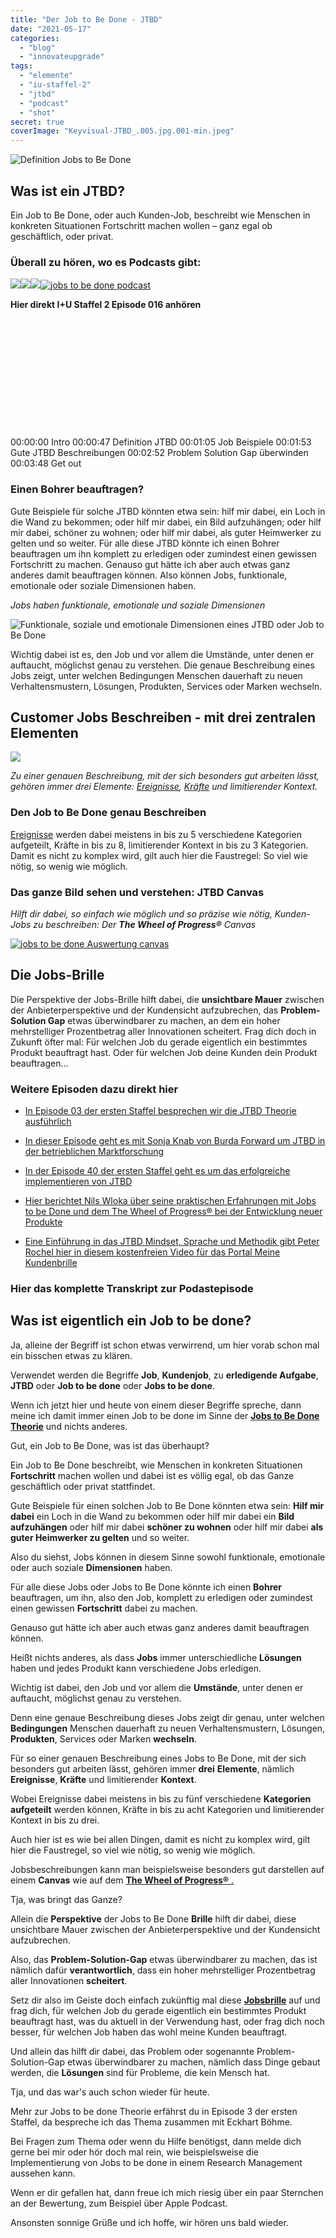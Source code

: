 ```yaml
---
title: "Der Job to Be Done - JTBD"
date: "2021-05-17"
categories:
  - "blog"
  - "innovateupgrade"
tags:
  - "elemente"
  - "iu-staffel-2"
  - "jtbd"
  - "podcast"
  - "shot"
secret: true
coverImage: "Keyvisual-JTBD_.005.jpg.001-min.jpeg"
---
```


![Definition Jobs to Be Done](images/Keyvisual-JTBD_.005.jpg.001-min-1024x576.jpeg)

## Was ist ein JTBD?

Ein Job to Be Done, oder auch Kunden-Job, beschreibt wie Menschen in konkreten Situationen Fortschritt machen wollen – ganz egal ob geschäftlich, oder privat.

### Überall zu hören, wo es Podcasts gibt:

[![](images/listen-on-apple-podcast.png)](https://podcasts.apple.com/de/podcast/was-ist-ein-job-to-be-done-jtbd/id1354901024?i=1000522034342)[![](images/listen-on-spotify.png)](https://open.spotify.com/episode/6cUB6KqS1tmzFraMmmJ41J)[![](images/ListenOn_AmazonMusic_button_Black_RGB_5X_DE-300x73.png)](https://music.amazon.de/podcasts/36a59982-0937-4626-ac17-2e8980dd70b0/episodes/79493d0a-5335-467b-bc7b-a0d745c8d02c/innovate-upgrade-was-ist-ein-job-to-be-done)[![jobs to be done podcast](images/DE_Google_Podcasts_Badge_8x-300x76.png)](https://podcasts.google.com/feed/aHR0cHM6Ly96dW04cnkucG9kY2FzdGVyLmRlL29iZXJ3YXNzZXIucnNz/episode/cG9kLTgxNzVlNDIzMGQ2NDE4MThkMzllNmQwN2Vh?sa=X&ved=0CAgQuIEEahgKEwiA7r_Vj738AhUAAAAAHQAAAAAQwwE)

**Hier direkt I+U Staffel 2 Episode 016 anhören**

<iframe data-cookie-consent="marketing" data-cookieblock-src="https://embed.podcasts.apple.com/us/podcast/was-ist-ein-job-to-be-done/id1354901024?i=1000522034342&amp;itsct=podcast_box_player&amp;itscg=30200&amp;theme=auto" height="175px" frameborder="0" sandbox="allow-forms allow-popups allow-same-origin allow-scripts allow-top-navigation-by-user-activation" allow="autoplay *; encrypted-media *;" style="width: 100%; max-width: 660px; overflow: hidden; border-top-left-radius: 10px; border-top-right-radius: 10px; border-bottom-right-radius: 10px; border-bottom-left-radius: 10px; background-color: transparent;"></iframe>

00:00:00 Intro
00:00:47 Definition JTBD
00:01:05 Job Beispiele
00:01:53 Gute JTBD Beschreibungen
00:02:52 Problem Solution Gap überwinden
00:03:48 Get out

### Einen Bohrer beauftragen?

Gute Beispiele für solche JTBD könnten etwa sein: hilf mir dabei, ein Loch in die Wand zu bekommen; oder hilf mir dabei, ein Bild aufzuhängen; oder hilf mir dabei, schöner zu wohnen; oder hilf mir dabei, als guter Heimwerker zu gelten und so weiter.
Für alle diese JTBD könnte ich einen Bohrer beauftragen um ihn komplett zu erledigen oder zumindest einen gewissen Fortschritt zu machen. Genauso gut hätte ich aber auch etwas ganz anderes damit beauftragen können.
Also können Jobs, funktionale, emotionale oder soziale Dimensionen haben.

_Jobs haben funktionale, emotionale und soziale Dimensionen_

![Funktionale, soziale und emotionale Dimensionen eines JTBD oder Job to Be Done](images/JTBD_Dimension-1024x771.jpg)


Wichtig dabei ist es, den Job und vor allem die Umstände, unter denen er auftaucht, möglichst genau zu verstehen. Die genaue Beschreibung eines Jobs zeigt, unter welchen Bedingungen Menschen dauerhaft zu neuen Verhaltensmustern, Lösungen, Produkten, Services oder Marken wechseln.

## Customer Jobs Beschreiben - mit drei zentralen Elementen

![](images/JTBD_Elements_4x4-1024x1024.jpg)

_Zu einer genauen Beschreibung, mit der sich besonders gut arbeiten lässt, gehören immer drei Elemente: [Ereignisse](https://oberwasser-consulting.de/trigger-events-des-jtbd-fortschrittszyklus/), [Kräfte](https://oberwasser-consulting.de/kraefte-im-jobs-to-be-done-modell/) und limitierender Kontext._

### Den Job to Be Done genau Beschreiben

[Ereignisse](https://oberwasser-consulting.de/trigger-events-des-jtbd-fortschrittszyklus/) werden dabei meistens in bis zu 5 verschiedene Kategorien aufgeteilt, Kräfte in bis zu 8, limitierender Kontext in bis zu 3 Kategorien.
Damit es nicht zu komplex wird, gilt auch hier die Faustregel: So viel wie nötig, so wenig wie möglich.

### Das ganze Bild sehen und verstehen: JTBD Canvas

_Hilft dir dabei, so einfach wie möglich und so präzise wie nötig, Kunden-Jobs zu beschreiben: Der **The Wheel of Progress®** Canvas_

[![jobs to be done Auswertung canvas](images/JTBD-Canvas-wheel-of-progress.jpg)](https://oberwasser-consulting.de/jtbd-tools/)

## Die Jobs-Brille

Die Perspektive der Jobs-Brille hilft dabei, die **unsichtbare Mauer** zwischen der Anbieterperspektive und der Kundensicht aufzubrechen, das **Problem-Solution Gap** etwas überwindbarer zu machen, an dem ein hoher mehrstelliger Prozentbetrag aller Innovationen scheitert. Frag dich doch in Zukunft öfter mal: Für welchen Job du gerade eigentlich ein bestimmtes Produkt beauftragt hast. Oder für welchen Job deine Kunden dein Produkt beauftragen…

### Weitere Episoden dazu direkt hier

- [In Episode 03 der ersten Staffel besprechen wir die JTBD Theorie ausführlich](https://oberwasser-consulting.de/podcast003/)

- [In dieser Episode geht es mit Sonja Knab von Burda Forward um JTBD in der betrieblichen Marktforschung](https://oberwasser-consulting.de/betriebliche-marktforschung-mit-jobs-to-be-done/)

- [In der Episode 40 der ersten Staffel geht es um das erfolgreiche implementieren von JTBD](https://oberwasser-consulting.de/podcast040/)

- [Hier berichtet Nils Wloka über seine praktischen Erfahrungen mit Jobs to be Done und dem The Wheel of Progress® bei der Entwicklung neuer Produkte](https://oberwasser-consulting.de/jtbd-und-chaos-engineering/)

- [Eine Einführung in das JTBD Mindset, Sprache und Methodik gibt Peter Rochel hier in diesem kostenfreien Video für das Portal Meine Kundenbrille](https://oberwasser-consulting.de/praxistalk-mit-mr-kundenbrille/)

### Hier das komplette Transkript zur Podastepisode

## **Was ist eigentlich ein Job to be done?**

Ja, alleine der Begriff ist schon etwas verwirrend, um hier vorab schon mal ein bisschen etwas zu klären.

Verwendet werden die Begriffe **Job**, **Kundenjob**, zu **erledigende Aufgabe**, **JTBD** oder **Job to be done** oder **Jobs to be done**.

Wenn ich jetzt hier und heute von einem dieser Begriffe spreche, dann meine ich damit immer einen Job to be done im Sinne der **[Jobs to Be Done Theorie](https://oberwasser-consulting.de/ueber/die-jobs-to-be-done-theorie/)** und nichts anderes.

Gut, ein Job to Be Done, was ist das überhaupt?

Ein Job to Be Done beschreibt, wie Menschen in konkreten Situationen **Fortschritt** machen wollen und dabei ist es völlig egal, ob das Ganze geschäftlich oder privat stattfindet.

Gute Beispiele für einen solchen Job to Be Done könnten etwa sein: **Hilf mir dabei** ein Loch in die Wand zu bekommen oder hilf mir dabei ein **Bild aufzuhängen** oder hilf mir dabei **schöner zu wohnen** oder hilf mir dabei **als guter Heimwerker zu gelten** und so weiter.

Also du siehst, Jobs können in diesem Sinne sowohl funktionale, emotionale oder auch soziale **Dimensionen** haben.

Für alle diese Jobs oder Jobs to Be Done könnte ich einen **Bohrer** beauftragen, um ihn, also den Job, komplett zu erledigen oder zumindest einen gewissen **Fortschritt** dabei zu machen.

Genauso gut hätte ich aber auch etwas ganz anderes damit beauftragen können.

Heißt nichts anderes, als dass **Jobs** immer unterschiedliche **Lösungen** haben und jedes Produkt kann verschiedene Jobs erledigen.

Wichtig ist dabei, den Job und vor allem die **Umstände**, unter denen er auftaucht, möglichst genau zu verstehen.

Denn eine genaue Beschreibung dieses Jobs zeigt dir genau, unter welchen **Bedingungen** Menschen dauerhaft zu neuen Verhaltensmustern, Lösungen, **Produkten**, Services oder Marken **wechseln**.

Für so einer genauen Beschreibung eines Jobs to Be Done, mit der sich besonders gut arbeiten lässt, gehören immer **drei** **Elemente**, nämlich **Ereignisse**, **Kräfte** und limitierender **Kontext**.

Wobei Ereignisse dabei meistens in bis zu fünf verschiedene **Kategorien** **aufgeteilt** werden können, Kräfte in bis zu acht Kategorien und limitierender Kontext in bis zu drei.

Auch hier ist es wie bei allen Dingen, damit es nicht zu komplex wird, gilt hier die Faustregel, so viel wie nötig, so wenig wie möglich.

Jobsbeschreibungen kann man beispielsweise besonders gut darstellen auf einem **Canvas** wie auf dem [**The Wheel of Progress®** .](https://oberwasser-consulting.de/jtbd-tools/)

Tja, was bringt das Ganze?

Allein die **Perspektive** der Jobs to Be Done **Brille** hilft dir dabei, diese unsichtbare Mauer zwischen der Anbieterperspektive und der Kundensicht aufzubrechen.

Also, das **Problem-Solution-Gap** etwas überwindbarer zu machen, das ist nämlich dafür **verantwortlich**, dass ein hoher mehrstelliger Prozentbetrag aller Innovationen **scheitert**.

Setz dir also im Geiste doch einfach zukünftig mal diese **[Jobsbrille](https://oberwasser-consulting.de/praxistalk-mit-mr-kundenbrille/)** auf und frag dich, für welchen Job du gerade eigentlich ein bestimmtes Produkt beauftragt hast, was du aktuell in der Verwendung hast, oder frag dich noch besser, für welchen Job haben das wohl meine Kunden beauftragt.

Und allein das hilft dir dabei, das Problem oder sogenannte Problem-Solution-Gap etwas überwindbarer zu machen, nämlich dass Dinge gebaut werden, die **Lösungen** sind für Probleme, die kein Mensch hat.

Tja, und das war's auch schon wieder für heute.

Mehr zur Jobs to be done Theorie erfährst du in Episode 3 der ersten Staffel, da bespreche ich das Thema zusammen mit Eckhart Böhme.

Bei Fragen zum Thema oder wenn du Hilfe benötigst, dann melde dich gerne bei mir oder hör doch mal rein, wie beispielsweise die Implementierung von Jobs to be done in einem Research Management aussehen kann.

Wenn er dir gefallen hat, dann freue ich mich riesig über ein paar Sternchen an der Bewertung, zum Beispiel über Apple Podcast.

Ansonsten sonnige Grüße und ich hoffe, wir hören uns bald wieder.
